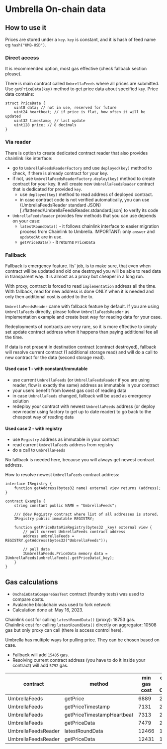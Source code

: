 # Umbrella On-chain data

## How to use it

Prices are stored under a `key`. `key` is constant, and it is hash of feed name eg `hash("UMB-USD")`.

### Direct access

It is recommended option, most gas effective (check fallback section please).

There is main contract called `UmbrellaFeeds` where all prices are submitted.
Use `getPriceData(key)` method to get price data about specified `key`. Price data contains:

```solidity
struct PriceData {
    uint8 data; // not in use, reserved for future
    uint24 heartbeat; // if price is flat, how often it will be updated
    uint32 timestamp; // last update
    uint128 price; // 8 decimals
}
```

### Via reader

There is option to create dedicated contract reader that also provides chainlink like interface:

- go to `UmbrellaFeedsReaderFactory` and use `deployed(key)` method to check, if there is already contract for your key.
- if not, use `UmbrellaFeedsReaderFactory.deploy(key)` method to create contract for your key. It will create
  new `UmbrellaFeedsReader` contract that is dedicated for provided `key`.
    - use `deployed(key)` method to read address of deployed contract.
    - in case contract code is not verified automatically, you can use (UmbrellaFeedsReader standard
      JSON)[./flattened/UmbrellaFeedsReader.stdandard.json] to verify its code
- `UmbrellaFeedsReader` provides few methods that you can use depends on your case:
    - `latestRoundData()` - it follows chainlink interface to easier migration process from Chainlink to Umbrella.
      IMPORTANT: only `answer` and `updatedAt` are in use.
    - `getPriceData()` - it returns `PriceData`

### Fallback

Fallback is emergency feature. Its' job, is to make sure, that even when contract will be updated and old one destroyed
you will be able to read data in transparent way.
It is almost as a proxy but cheaper in a long run.

With proxy, contract is forced to read `implementation` address all the time. With fallback, read for new address is
done ONLY when it is needed and only then additional cost is added to the tx.

`UmbrellaFeedsReader` came with fallback feature by default. If you are using `UmbrellaFeeds` directly, please follow
`UmbrellaFeedsReader` as implementation example and create best way for reading data for your case.

Redeployments of contracts are very rare, so it is more effective to simply set update contract address when it happens 
than paying additional fee all the time.

If data is not present in destination contract (contract destroyed), fallback will resolve current contract 
(1 additional storage read) and will do a call to new contract for the data (second storage read).

#### Used case 1 - with constant/immutable

- use current `UmbrellaFeeds` (or `UmbrellaFeedsReader` if you are using reader, flow is exactly the same) address
  as immutable in your contract
- your users benefit from lowest gas cost of reading data
- in case `UmbrellaFeeds` changed, fallback will be used as emergency solution
- redeploy your contract with newest `UmbrellaFeeds` address (or deploy new reader using factory to get up to date 
  reader) to go back to the cheapest way of reading data

#### Used case 2 - with registry

- use `Registry` address as immutable in your contract
- read current `UmbrellaFeeds` address from registry
- do a call to `UmbrellaFeeds`

No fallback is needed here, because you will always get newest contract address.

How to resolve newest `UmbrellaFeeds` contract address:

```solidity
interface IRegistry {
    function getAddress(bytes32 name) external view returns (address);
}

contract Example {
    string constant public NAME = "UmbrellaFeeds";

    /// @dev Registry contract where list of all addresses is stored.
    IRegistry public immutable REGISTRY;

    function getPriceDataViaRegistry(bytes32 _key) external view {
        // pull current UmbrellaFeeds contract address
        address umbrellaFeeds = REGISTRY.getAddress(bytes32("UmbrellaFeeds"));

        // pull data
        IUmbrellaFeeds.PriceData memory data = IUmbrellaFeeds(umbrellaFeeds).getPriceData(_key);
    }
}
```

## Gas calculations

- `OnchainDataCompareGasTest` contract (foundry tests) was used to compare costs.
- Avalanche blockchain was used to fork network
- Calculation done at: May 16, 2023.

Chainlink cost for calling `latestRoundData()` (proxy): 18753 gas. \
Chainlink cost for calling `latestRoundData()` directly on aggregator: 10508 gas but only proxy can call (there is
access control here).

Umbrella has multiple ways for pulling price. They can be chosen based on case.

- Fallback will add `15485` gas.
- Resolving current contract address (you have to do it inside your contract) will add `5792` gas.

| contract            | method                     | min gas cost | compare to Chainlink |
|---------------------|----------------------------|--------------|----------------------|
| UmbrellaFeeds       | getPrice                   | 6889         | 2.7x less            |
| UmbrellaFeeds       | getPriceTimestamp          | 7131         | 2.6x less            |        
| UmbrellaFeeds       | getPriceTimestampHeartbeat | 7313         | 2.6x less            |
| UmbrellaFeeds       | getPriceData               | 7479         | 2.5x less            |
| UmbrellaFeedsReader | latestRoundData            | 12466        | 1.5x less            |
| UmbrellaFeedsReader | getPriceData               | 12431        | 1.5x less            |
